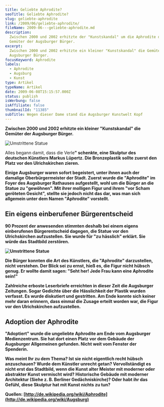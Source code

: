 ```yaml
---
title: Geliebte Aphrodite?
seoTitle: Geliebte Aphrodite?
slug: geliebte-aphrodite
link: /2009/06/geliebte-aphrodite/
fileName: 2009-06---geliebte-aphrodite.md
description:
  Zwischen 2000 und 2002 erhitzte der "Kunstskandal" um die Aphrodite die
  Gemüter der Augsburger Bürger.
excerpt:
  Zwischen 2000 und 2002 erhitzte ein kleiner "Kunstskandal" die Gemüter der
  Augsburger Bürger.
focusKeyword: Aphrodite
labels:
  - Aphrodite
  - Augsburg
  - Kunst
type: Artikel
typeName: Artikel
date: 2009-06-08T15:15:57.000Z
status: publish
isWerbung: false
isAffiliate: false
thumbnailId: "11385"
subTitle: Wegen dieser Dame stand die Augsburger Kunstwelt Kopf
---
```


<strong>Zwischen 2000 und 2002 erhitzte ein kleiner "Kunstskandal" die Gemüter
der Augsburger Bürger.</strong>

![Umstrittene Statue](http://cardamonchai.com/wp-content/uploads/2009/06/Aphrodite2-640x480.jpg)

Alles begann damit, dass die Verle<strong>" schenkte, eine Skulptur des
deutschen Künstlers Markus Lüpertz. Die Bronzeplastik sollte zuerst den Platz
vor den Ulrichskirchen zieren.

Einige Augsburger waren sofort begeistert, unter ihnen auch der damalige
Oberbürgermeister der Stadt. Zuerst wurde die "<strong>Aphrodite</strong>" im
Foyer des Augsburger Rathauses aufgestellt, wohl um die Bürger an die Statue zu
"gewöhnen". Mit ihrer molligen Figur und ihrem "vor Scham geröteten Gesicht",
stellte sie jedoch nicht das dar, was man sich allgemein unter dem Namen
"Aphrodite" vorstellt.

## Ein eigens einberufener Bürgerentscheid

90 Prozent der anwesenden stimmten deshalb bei einem eigens einberufenen
Bürgerentscheid dagegen, die Statue vor den Ulrichskirchen aufzustellen. Sie
wurde für "zu hässlich" erklärt. Sie würde das Stadtbild zerstören.

![Umstrittene Statue](http://cardamonchai.com/wp-content/uploads/2009/06/Aphrodite21-640x480.jpg)

Die Bürger konnten die Art des Künstlers, die "Aphrodite" darzustellen, nicht
verstehen. Der Blick sei zu ernst, hieß es, die Figur nicht hübsch genug. Er
wollte damit sagen: "Seht her! Jede Frau kann eine Aphrodite sein!"

Zahlreiche erboste Leserbriefe erreichten in dieser Zeit die Augsburger
Zeitungen. Sogar Gedichte über die Hässlichkeit der Plastik wurden verfasst. Es
wurde diskutiert und gestritten. Am Ende konnte sich keiner mehr daran erinnern,
dass einmal die Zusage erteilt worden war, die Figur vor den Ulrichskirchen
aufzustellen.

## Adoption der Aphrodite

"Adoptiert" wurde die ungeliebte Aphrodite am Ende vom Augsburger Medienzentrum.
Sie hat dort einen Platz vor dem Gebäude der Augsburger Allgemeinen gefunden.
Nicht weit vom Fenster der Spenderin.

Was meint Ihr zu dem Thema? Ist sie nicht eigentlich recht hübsch anzuschauen?
Wurde dem Künstler unrecht getan? Vervollständigt es nicht erst das Stadtbild,
wenn die Kunst alter Meister mit moderner oder abstrakter Kunst vermischt wird?
Historische Gebäude mit moderner Architektur (Siehe z. B. Berliner
Gedächniskirche)? Oder habt ihr das Gefühl, diese Skulptur hat mit Kunst nichts
zu tun?

<strong>Quellen:</strong>
[http://de.wikipedia.org/wiki/Aphrodite](http://de.wikipedia.org/wiki/Augsburg)

&nbsp;

